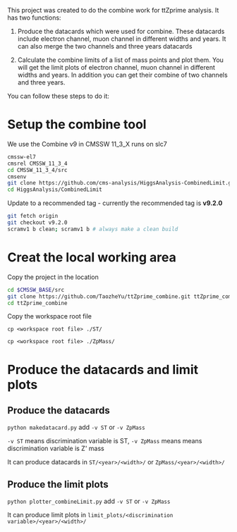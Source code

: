 This project was created to do the combine work for ttZprime analysis. It has two functions:

1. Produce the datacards which were used for combine. These datacards include electron channel, muon channel in different widths and years. It can also merge the two channels and three years datacards 

2. Calculate the combine limits of a list of mass points and plot them. You will get the limit plots of electron channel, muon channel in different widths and years. In addition you can get their combine of two channels and three years.

You can follow these steps to do it:

# Setup the combine tool

We use the Combine v9 in CMSSW 11\_3\_X runs on slc7

```bash
cmssw-el7
cmsrel CMSSW_11_3_4
cd CMSSW_11_3_4/src
cmsenv
git clone https://github.com/cms-analysis/HiggsAnalysis-CombinedLimit.git HiggsAnalysis/CombinedLimit
cd HiggsAnalysis/CombinedLimit
```

Update to a recommended tag - currently the recommended tag is **v9.2.0**

```bash
git fetch origin
git checkout v9.2.0
scramv1 b clean; scramv1 b # always make a clean build
```

# Creat the local working area

Copy the project in the location

```bash
cd $CMSSW_BASE/src
git clone https://github.com/TaozheYu/ttZprime_combine.git ttZprime_combine
cd ttZprime_combine
```

Copy the workspace root file

`cp <workspace root file> ./ST/`

`cp <workspace root file> ./ZpMass/`

# Produce the datacards and limit plots

## Produce the datacards 

`python makedatacard.py` add `-v ST` or `-v ZpMass`

`-v ST` means discrimination variable is ST, `-v ZpMass` means means discrimination variable is Z' mass

It can produce datacards in `ST/<year>/<width>/` or `ZpMass/<year>/<width>/`

## Produce the limit plots

`python plotter_combineLimit.py` add `-v ST` or `-v ZpMass`

It can produce limit plots in `limit_plots/<discrimination variable>/<year>/<width>/`












